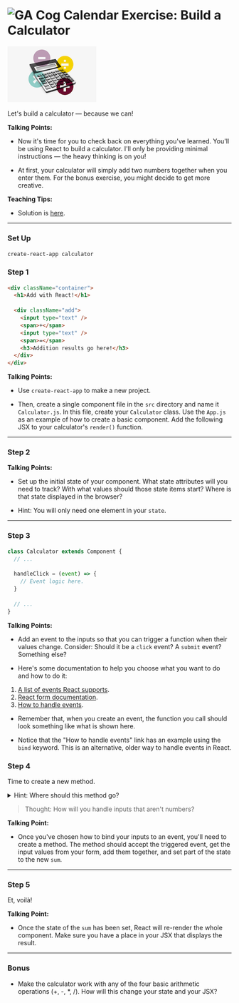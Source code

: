 # ![GA Cog Calendar](https://ga-dash.s3.amazonaws.com/production/assets/logo-9f88ae6c9c3871690e33280fcf557f33.png) Exercise: Build a Calculator

![Calculator Icon](images/calculator.jpg)

Let's build a calculator — because we can!

<aside class="notes">

**Talking Points:**

- Now it's time for you to check back on everything you've learned. You'll be using React to build a calculator. I'll only be providing minimal instructions — the heavy thinking is on you!

- At first, your calculator will simply add two numbers together when you enter them. For the bonus exercise, you might decide to get more creative.

**Teaching Tips:**

- Solution is [here](https://git.generalassemb.ly/ed-product-library/React-Exercise-Solutions/tree/master/exercises/calculator).

</aside>

---


### Set Up

`create-react-app calculator` 

### Step 1

```html
<div className="container">
  <h1>Add with React!</h1>

  <div className="add">
    <input type="text" />
    <span>+</span>
    <input type="text" />
    <span>=</span>
    <h3>Addition results go here!</h3>
  </div>
</div>
```

<aside class="notes">

**Talking Points:**

- Use `create-react-app` to make a new project.

- Then, create a single component file in the `src` directory and name it `Calculator.js`. In this file, create your `Calculator` class. Use the `App.js` as an example of how to create a basic component. Add the following JSX to your calculator's `render()` function.

</aside>

---

### Step 2

<aside class="notes">

**Talking Points:**

- Set up the initial state of your component. What state attributes will you
need to track? With what values should those state items start? Where is that
state displayed in the browser?

- Hint: You will only need one element in your `state`.

</aside>

---

### Step 3

```js
class Calculator extends Component {
  // ...

  handleClick = (event) => {
    // Event logic here.
  }

  // ...
}
```

<aside class="notes">

**Talking Points:**

- Add an event to the inputs so that you can trigger a function when their values
change. Consider: Should it be a `click` event? A `submit` event? Something else?

- Here's some documentation to help you choose what you want to do and how to do it:

1. [A list of events React supports](https://facebook.github.io/react/docs/events.html#supported-events).
2. [React form documentation](https://facebook.github.io/react/docs/forms.html).
3. [How to handle events](https://facebook.github.io/react/docs/handling-events.html).

- Remember that, when you create an event, the function you call should look something like what is shown here.

- Notice that the "How to handle events" link has an example using the `bind` keyword. This is an alternative, older way to handle events in React.

</aside>

### Step 4

Time to create a new method.

<details>

<summary>Hint: Where should this method go?</summary>
In the same component as it's being used — above the <code>render()</code>.
</details>

> Thought: How will you handle inputs that aren't numbers?

<aside class="notes">

**Talking Point:**

- Once you've chosen how to bind your inputs to an event, you'll need to create a
method. The method should accept the triggered event, get the input values from
your form, add them together, and set part of the state to the new `sum`.

</aside>

---

### Step 5

Et, voilà!

<aside class="notes">

**Talking Point:**

- Once the state of the `sum` has been set, React will re-render the whole
component. Make sure you have a place in your JSX that displays the result.

---

### Bonus

- Make the calculator work with any of the four basic arithmetic operations
  (+, -, \*, /). How will this change your state and your JSX?

